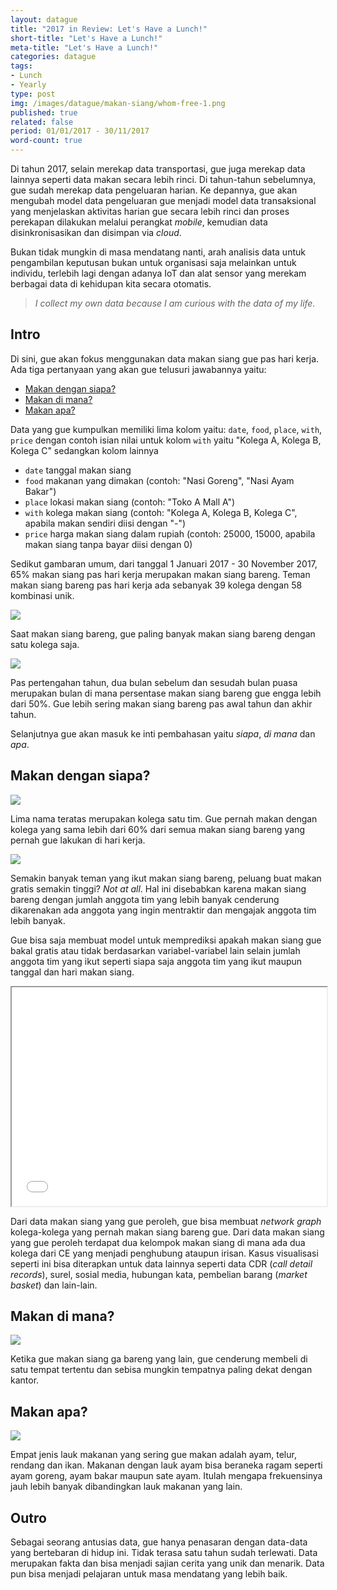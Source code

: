 ```yaml
---
layout: datague
title: "2017 in Review: Let's Have a Lunch!"
short-title: "Let's Have a Lunch!"
meta-title: "Let's Have a Lunch!"
categories: datague
tags:
- Lunch
- Yearly
type: post
img: /images/datague/makan-siang/whom-free-1.png
published: true
related: false
period: 01/01/2017 - 30/11/2017
word-count: true
---
```


Di tahun 2017, selain merekap data transportasi, gue juga merekap data lainnya seperti data makan secara lebih rinci. Di tahun-tahun sebelumnya, gue sudah merekap data pengeluaran harian. Ke depannya, gue akan mengubah model data pengeluaran gue menjadi model data transaksional yang menjelaskan aktivitas harian gue secara lebih rinci dan proses perekapan dilakukan melalui perangkat *mobile*, kemudian data disinkronisasikan dan disimpan via *cloud*.

Bukan tidak mungkin di masa mendatang nanti, arah analisis data untuk pengambilan keputusan bukan untuk organisasi saja melainkan untuk individu, terlebih lagi dengan adanya IoT dan alat sensor yang merekam berbagai data di kehidupan kita secara otomatis.

> *I collect my own data because I am curious with the data of my life.*

## Intro

Di sini, gue akan fokus menggunakan data makan siang gue pas hari kerja. Ada tiga pertanyaan yang akan gue telusuri jawabannya yaitu:

- [Makan dengan siapa?](#makan-dengan-siapa)
- [Makan di mana?](#makan-di-mana)
- [Makan apa?](#makan-apa)

Data yang gue kumpulkan memiliki lima kolom yaitu: `date`, `food`, `place`, `with`, `price` dengan contoh isian nilai untuk kolom `with` yaitu "Kolega A, Kolega B, Kolega C" sedangkan kolom lainnya

- `date` tanggal makan siang
- `food` makanan yang dimakan (contoh: "Nasi Goreng", "Nasi Ayam Bakar")
- `place` lokasi makan siang (contoh: "Toko A Mall A")
- `with` kolega makan siang (contoh: "Kolega A, Kolega B, Kolega C", apabila makan sendiri diisi dengan "-")
- `price` harga makan siang dalam rupiah (contoh: 25000, 15000, apabila makan siang tanpa bayar diisi dengan 0)

Sedikut gambaran umum, dari tanggal 1 Januari 2017 - 30 November 2017, 65% makan siang pas hari kerja merupakan makan siang bareng. Teman makan siang bareng pas hari kerja ada sebanyak 39 kolega dengan 58 kombinasi unik.

<img src="/images/datague/makan-siang/intro-dist-1.png">

Saat makan siang bareng, gue paling banyak makan siang bareng dengan satu kolega saja.

<img src="/images/datague/makan-siang/intro-free-1.png">

Pas pertengahan tahun, dua bulan sebelum dan sesudah bulan puasa merupakan bulan di mana persentase makan siang bareng gue engga lebih dari 50%. Gue lebih sering makan siang bareng pas awal tahun dan akhir tahun.

Selanjutnya gue akan masuk ke inti pembahasan yaitu *siapa*, *di mana* dan *apa*.

## Makan dengan siapa?

<img src="/images/datague/makan-siang/whom-1.png">

Lima nama teratas merupakan kolega satu tim. Gue pernah makan dengan kolega yang sama lebih dari 60% dari semua makan siang bareng yang pernah gue lakukan di hari kerja. 

<img src="/images/datague/makan-siang/whom-free-1.png">

Semakin banyak teman yang ikut makan siang bareng, peluang buat makan gratis semakin tinggi? *Not at all*. Hal ini disebabkan karena makan siang bareng dengan jumlah anggota tim yang lebih banyak cenderung dikarenakan ada anggota yang ingin mentraktir dan mengajak anggota tim lebih banyak. 

Gue bisa saja membuat model untuk memprediksi apakah makan siang gue bakal gratis atau tidak berdasarkan variabel-variabel lain selain jumlah anggota tim yang ikut seperti siapa saja anggota tim yang ikut maupun tanggal dan hari makan siang.

<iframe src="/html/lunch/lunch_2017.html" width="100%" height="350px"></iframe>

Dari data makan siang yang gue peroleh, gue bisa membuat *network graph* kolega-kolega yang pernah makan siang bareng gue. Dari data makan siang yang gue peroleh terdapat dua kelompok makan siang di mana ada dua kolega dari CE yang menjadi penghubung ataupun irisan. Kasus visualisasi seperti ini bisa diterapkan untuk data lainnya seperti data CDR (*call detail records*), surel, sosial media, hubungan kata, pembelian barang (*market basket*) dan lain-lain. 

## Makan di mana?

<img src="/images/datague/makan-siang/where-1.png">

Ketika gue makan siang ga bareng yang lain, gue cenderung membeli di satu tempat tertentu dan sebisa mungkin tempatnya paling dekat dengan kantor.

## Makan apa?

<img src="/images/datague/makan-siang/what-1.png">

Empat jenis lauk makanan yang sering gue makan adalah ayam, telur, rendang dan ikan. Makanan dengan lauk ayam bisa beraneka ragam seperti ayam goreng, ayam bakar maupun sate ayam. Itulah mengapa frekuensinya jauh lebih banyak dibandingkan lauk makanan yang lain.

## Outro

Sebagai seorang antusias data, gue hanya penasaran dengan data-data yang bertebaran di hidup ini. Tidak terasa satu tahun sudah terlewati. Data merupakan fakta dan bisa menjadi sajian cerita yang unik dan menarik. Data pun bisa menjadi pelajaran untuk masa mendatang yang lebih baik.